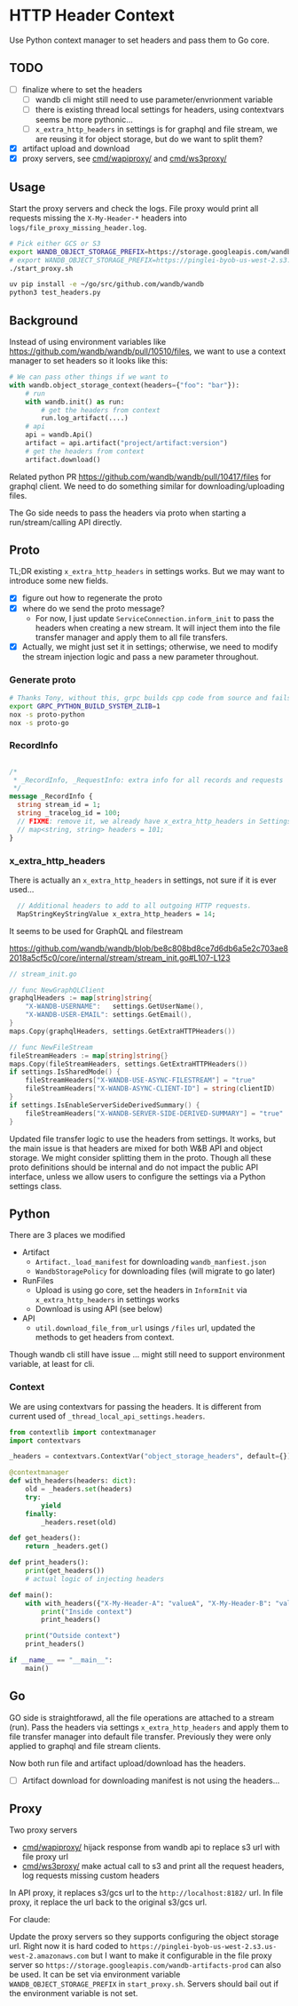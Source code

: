 # HTTP Header Context

Use Python context manager to set headers and pass them to Go core.

## TODO

- [ ] finalize where to set the headers
  - [ ] wandb cli might still need to use parameter/envrionment variable
  - [ ] there is existing thread local settings for headers, using contextvars seems be more pythonic...
  - [ ] `x_extra_http_headers` in settings is for graphql and file stream, we are reusing it for object storage, but do we want to split them?
- [x] artifact upload and download
- [x] proxy servers, see [cmd/wapiproxy/](cmd/wapiproxy/) and [cmd/ws3proxy/](cmd/ws3proxy/)

## Usage

Start the proxy servers and check the logs.
File proxy would print all requests missing the `X-My-Header-*` headers into `logs/file_proxy_missing_header.log`.

```bash
# Pick either GCS or S3
export WANDB_OBJECT_STORAGE_PREFIX=https://storage.googleapis.com/wandb-artifacts-prod
# export WANDB_OBJECT_STORAGE_PREFIX=https://pinglei-byob-us-west-2.s3.us-west-2.amazonaws.com
./start_proxy.sh

uv pip install -e ~/go/src/github.com/wandb/wandb
python3 test_headers.py
```

## Background

Instead of using environment variables like https://github.com/wandb/wandb/pull/10510/files,
we want to use a context manager to set headers so it looks like this:

```python
# We can pass other things if we want to
with wandb.object_storage_context(headers={"foo": "bar"}):
    # run
    with wandb.init() as run:
        # get the headers from context
        run.log_artifact(....)
    # api
    api = wandb.Api()
    artifact = api.artifact("project/artifact:version")
    # get the headers from context
    artifact.download()
```

Related python PR https://github.com/wandb/wandb/pull/10417/files for graphql client.
We need to do something similar for downloading/uploading files.

The Go side needs to pass the headers via proto when starting a run/stream/calling API directly.

## Proto

TL;DR existing `x_extra_http_headers` in settings works. But we may want to introduce some new fields.

- [x] figure out how to regenerate the proto
- [x] where do we send the proto message?
  - For now, I just update `ServiceConnection.inform_init` to pass the headers when creating a new stream. It will inject them into the file transfer manager and apply them to all file transfers.
- [x] Actually, we might just set it in settings; otherwise, we need to modify the stream injection logic and pass a new parameter throughout.

### Generate proto

```bash
# Thanks Tony, without this, grpc builds cpp code from source and fails...
export GRPC_PYTHON_BUILD_SYSTEM_ZLIB=1
nox -s proto-python
nox -s proto-go
```

### RecordInfo

```proto

/*
 * _RecordInfo, _RequestInfo: extra info for all records and requests
 */
message _RecordInfo {
  string stream_id = 1;
  string _tracelog_id = 100;
  // FIXME: remove it, we already have x_extra_http_headers in Settings
  // map<string, string> headers = 101;
}
```

### x_extra_http_headers

There is actually an `x_extra_http_headers` in settings, not sure if it is ever used...

```proto
  // Additional headers to add to all outgoing HTTP requests.
  MapStringKeyStringValue x_extra_http_headers = 14;
```

It seems to be used for GraphQL and filestream

https://github.com/wandb/wandb/blob/be8c808bd8ce7d6db6a5e2c703ae82018a5cf5c0/core/internal/stream/stream_init.go#L107-L123

```go
// stream_init.go

// func NewGraphQLClient
graphqlHeaders := map[string]string{
    "X-WANDB-USERNAME":   settings.GetUserName(),
    "X-WANDB-USER-EMAIL": settings.GetEmail(),
}
maps.Copy(graphqlHeaders, settings.GetExtraHTTPHeaders())

// func NewFileStream
fileStreamHeaders := map[string]string{}
maps.Copy(fileStreamHeaders, settings.GetExtraHTTPHeaders())
if settings.IsSharedMode() {
    fileStreamHeaders["X-WANDB-USE-ASYNC-FILESTREAM"] = "true"
    fileStreamHeaders["X-WANDB-ASYNC-CLIENT-ID"] = string(clientID)
}
if settings.IsEnableServerSideDerivedSummary() {
    fileStreamHeaders["X-WANDB-SERVER-SIDE-DERIVED-SUMMARY"] = "true"
}

```

Updated file transfer logic to use the headers from settings.
It works, but the main issue is that headers are mixed for both W&B API and object storage.
We might consider splitting them in the proto. Though all these proto definitions
should be internal and do not impact the public API interface,
unless we allow users to configure the settings via a Python settings class.

## Python

There are 3 places we modified

- Artifact
  - `Artifact._load_manifest` for downloading `wandb_manfiest.json`
  - `WandbStoragePolicy` for downloading files (will migrate to go later)
- RunFiles
  - Upload is using go core, set the headers in `InformInit` via `x_extra_http_headers` in settings works
  - Download is using API (see below)
- API
  - `util.download_file_from_url` usings `/files` url, updated the methods to get headers from context.

Though wandb cli still have issue ... might still need to support environment variable, at least for cli.

### Context

We are using contextvars for passing the headers.
It is different from current used of `_thread_local_api_settings.headers`.

```python
from contextlib import contextmanager
import contextvars

_headers = contextvars.ContextVar("object_storage_headers", default={})

@contextmanager
def with_headers(headers: dict):
    old = _headers.set(headers)
    try:
        yield
    finally:
        _headers.reset(old)

def get_headers():
    return _headers.get()

def print_headers():
    print(get_headers())
    # actual logic of injecting headers

def main():
    with with_headers({"X-My-Header-A": "valueA", "X-My-Header-B": "valueB"}):
        print("Inside context")
        print_headers()

    print("Outside context")
    print_headers()

if __name__ == "__main__":
    main()
```

## Go

GO side is straightforawd, all the file operations are attached to a stream (run).
Pass the headers via settings `x_extra_http_headers` and apply them to file transfer manager into default file transfer.
Previously they were only applied to graphql and file stream clients.

Now both run file and artifact upload/download has the headers.

- [ ] Artifact download for downloading manifest is not using the headers...

## Proxy

Two proxy servers

- [cmd/wapiproxy/](cmd/wapiproxy/) hijack response from wandb api to replace s3 url with file proxy url
- [cmd/ws3proxy/](cmd/ws3proxy/) make actual call to s3 and print all the request headers, log requests missing custom headers

In API proxy, it replaces s3/gcs url to the `http://localhost:8182/` url.
In file proxy, it replace the url back to the original s3/gcs url.

For claude:

Update the proxy servers so they supports configuring the object storage url.
Right now it is hard coded to `https://pinglei-byob-us-west-2.s3.us-west-2.amazonaws.com` but I want to make it configurable in the file proxy server so `https://storage.googleapis.com/wandb-artifacts-prod` can also be used.
It can be set via environment variable `WANDB_OBJECT_STORAGE_PREFIX` in `start_proxy.sh`.
Servers should bail out if the environment variable is not set.
